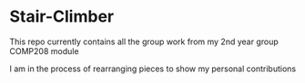 # Stair-Climber


This repo currently contains all the group work from my 2nd year group COMP208 module

I am in the process of rearranging pieces to show my personal contributions
